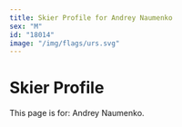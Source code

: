 ```yaml
---
title: Skier Profile for Andrey Naumenko
sex: "M"
id: "18014"
image: "/img/flags/urs.svg" 
---
```


# Skier Profile

This page is for: Andrey Naumenko.
    